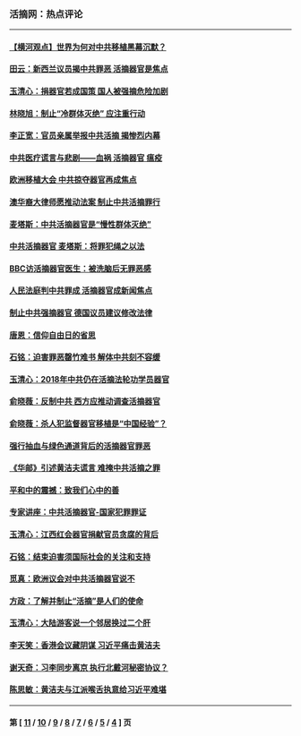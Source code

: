 ### 活摘网：热点评论
---
#### [【横河观点】世界为何对中共移植黑幕沉默？](../../pages/nf5879/n13244249.md?07310430) 
#### [田云：新西兰议员揭中共罪恶 活摘器官是焦点](../../pages/nf5879/n13070629.md?07310430) 
#### [玉清心：捐器官若成国策 国人被强摘危险加剧](../../pages/nf5879/n12802713.md?07310430) 
#### [林晓旭：制止“冷群体灭绝” 应注重行动](../../pages/nf5879/n12779736.md?07310430) 
#### [李正宽：官员亲属举报中共活摘 揭惨烈内幕](../../pages/nf5879/n12684490.md?07310430) 
#### [中共医疗谎言与悲剧——血祸 活摘器官 瘟疫](../../pages/nf5879/n12372103.md?07310430) 
#### [欧洲移植大会 中共掠夺器官再成焦点](../../pages/nf5879/n11538883.md?07310430) 
#### [澳华裔大律师愿推动法案 制止中共活摘罪行](../../pages/nf5879/n11377039.md?07310430) 
#### [麦塔斯：中共活摘器官是“慢性群体灭绝”](../../pages/nf5879/n11350529.md?07310430) 
#### [中共活摘器官 麦塔斯：将罪犯绳之以法](../../pages/nf5879/n11347973.md?07310430) 
#### [BBC访活摘器官医生：被洗脑后无罪恶感](../../pages/nf5879/n11335935.md?07310430) 
#### [人民法庭判中共罪成 活摘器官成新闻焦点](../../pages/nf5879/n11331578.md?07310430) 
#### [制止中共强摘器官 德国议员建议修改法律](../../pages/nf5879/n11249451.md?07310430) 
#### [唐恩：信仰自由日的省思](../../pages/nf5879/n11003525.md?07310430) 
#### [石铭：迫害罪恶罄竹难书  解体中共刻不容缓](../../pages/nf5879/n10942855.md?07310430) 
#### [玉清心：2018年中共仍在活摘法轮功学员器官](../../pages/nf5879/n10914646.md?07310430) 
#### [俞晓薇：反制中共 西方应推动调查活摘器官](../../pages/nf5879/n10794671.md?07310430) 
#### [俞晓薇：杀人犯监督器官移植是“中国经验”？](../../pages/nf5879/n10466427.md?07310430) 
#### [强行抽血与绿色通道背后的活摘器官罪恶](../../pages/nf5879/n10004708.md?07310430) 
#### [《华邮》引述黄洁夫谎言 难掩中共活摘之罪](../../pages/nf5879/n9642309.md?07310430) 
#### [平和中的震撼：致我们心中的善](../../pages/nf5879/n9021123.md?07310430) 
#### [专家讲座：中共活摘器官-国家犯罪罪证](../../pages/nf5879/n8828153.md?07310430) 
#### [玉清心：江西红会器官捐献官员贪腐的背后](../../pages/nf5879/n8522122.md?07310430) 
#### [石铭：结束迫害须国际社会的关注和支持](../../pages/nf5879/n8443497.md?07310430) 
#### [觅真：欧洲议会对中共活摘器官说不](../../pages/nf5879/n8337486.md?07310430) 
#### [方政：了解并制止“活摘”是人们的使命](../../pages/nf5879/n8329214.md?07310430) 
#### [玉清心：大陆游客说一个邻居换过二个肝](../../pages/nf5879/n8291404.md?07310430) 
#### [李天笑：香港会议藏阴谋 习近平痛击黄洁夫](../../pages/nf5879/n8241459.md?07310430) 
#### [谢天奇：习李同步离京 执行北戴河秘密协议？](../../pages/nf5879/n8230418.md?07310430) 
#### [陈思敏：黄洁夫与江派喉舌执意给习近平难堪](../../pages/nf5879/n8222166.md?07310430) 

---
#### 第 [ [11](./11.md?07310430) / [10](./10.md?07310430) / [9](./9.md?07310430) / [8](./8.md?07310430) / [7](./7.md?07310430) / [6](./6.md?07310430) / [5](./5.md?07310430) / [4](./4.md?07310430) ] 页
